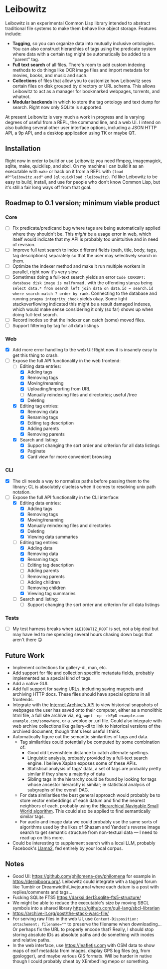 Leibowitz
=========

Leibowitz is an experimental Common Lisp library intended to abstract
traditional file systems to make them behave like object storage.
Features include:

* **Tagging**, so you can organize data into mutually inclusive
  ontologies.  You can also construct hierarchies of tags using the
  predicate system where data with a certain tag might be
  automatically be added to a "parent" tag.
* **Full text search** of all files.  There's room to add custom
  indexing methods to do things like OCR image files and import
  metadata for movies, books, and music and such.
* **Collections** of files that allow you to customize how Leibowitz
  sees certain files on disk grouped by directory or URL schema.  This
  allows Leibowitz to act as a manager for bookmarked webpages,
  torrents, and whatnot.
* **Modular backends** in which to store the tag ontology and text
  dump for search.  Right now only SQLite is supported.

At present Leibowitz is very much a work in progress and is varying
degrees of useful from a REPL, the command line, and a web UI. I
intend on also building several other user interface options,
including a JSON HTTP API, a 9p API, and a desktop application using
TK or maybe QT.

Installation
------------

Right now in order to build or use Leibowitz you need ffmpeg,
imagemagick, sqlite, make, quicklisp, and sbcl.  On my machine I can
build it as an executable with `make` or hack on it from a REPL with
`(load #P"leibowitz.asd"` and `(ql:quickload :leibowitz)`.  I'd like
Leibowitz to be easy to build, install, and use for people who don't
know Common Lisp, but it's still a fair long ways off from that goal.

Roadmap to 0.1 version; minimum viable product
----------------------------------------------

### Core

- [ ] Fix predicate/predicand bug where tags are being automatically
      applied where they shouldn't be.  This *might* be a usage error
      in web, which itself would indicate that my API is probably too
      unintuitive and in need of revision.
- [ ] Improve full text search to index different fields (path, title,
      body, tags, tag descriptions) separately so that the user may
      selectively search in them.
- [ ] Optimize the indexer method and make it run multiple workers in
      parallel, right now it's very slow.
- [ ] Sometimes doing a full-text search yields an error `Code
      CORRUPT: database disk image is malformed.` with the offending
      stanza being `select data.* from search left join data on
      data.id = search.id where search match ? order by rank`.
      Connecting to the database and running `pragma integrity_check`
      yields okay.  Some light stackoverflowing indicated this might
      be a result damaged indexes, which would make sense considering
      it only (so far) shows up when doing full-text search.
- [ ] Record inodes so that the indexer can catch (some) moved files.
- [ ] Support filtering by tag for all data listings

### Web

- [X] Add more error handling to the web UI!  Right now it is insanely
      easy to get this thing to crash.
- [ ] Expose the full API functionality in the web frontend:
  - [ ] Editing data entries:
    - [X] Adding tags
    - [X] Removing tags
    - [X] Moving/renaming
    - [X] Uploading/importing from URL
    - [ ] Manually reindexing files and directories; useful /tree
    - [X] Deleting
  - [X] Editing tag entries:
    - [X] Removing data
    - [X] Renaming tags
    - [X] Editing tag description
    - [X] Adding parents
    - [X] Removing parents
  - [X] Search and listing:
    - [X] Support changing the sort order and criterion for all data
          listings
    - [X] Paginate
    - [X] Card view for more convenient browsing

### CLI

- [X] The cli needs a way to normalize paths before passing them to
      the library; CL is absolutely clueless when it comes to
      resolving unix path notation.
- [ ] Expose the full API functionality in the CLI interface:
  - [X] Editing data entries:
    - [X] Adding tags
    - [X] Removing tags
    - [X] Moving/renaming
    - [X] Manually reindexing files and directories
    - [X] Deleting
    - [X] Viewing data summaries
  - [ ] Editing tag entries:
    - [X] Adding data
    - [X] Removing data
    - [X] Renaming tags
    - [ ] Editing tag description
    - [ ] Adding parents
    - [ ] Removing parents
    - [ ] Adding children
    - [ ] Removing children
    - [X] Viewing tag summaries
  - [ ] Search and listing:
    - [ ] Support changing the sort order and criterion for all data
          listings

### Tests

- [ ] My test harness breaks when `$LEIBOWTIZ_ROOT` is set, not a big
      deal but may have led to me spending several hours chasing down
      bugs that aren't there 🙃

Future Work
-----------
- Implement collections for gallery-dl, man, etc.
- Add support for file and collection specific metadata fields,
  probably implemented as a special kind of tags.
- Add a native GUI.
- Add full support for saving URLs, including saving magnets and
  archiving HTTP docs.  These files should have special options in all
  frontends.
- Integrate with the [Internet Archive's
  API](https://archive.org/developers/index-apis.html) to view
  historical snapshots of webpages the user has saved onto their
  computer, either as a monolithic html file, a full site archive via,
  eg, `wget -np -rkEpD example.com example.com/somewhere`, or a
  .webloc or .url file.  Could also integrate with web archive
  collections like gallery-dl to link to historical versions of the
  archived document, though that's less useful I think.
- Automatically figure out the semantic similarities of tags and data.
  - Tag similarities could potentially be computed by some combination
    of:
    - Good old Levenshtein distance to catch alternate spellings.
    - Linguistic analysis, probably provided by a full-text search
      engine.  I believe Xapian exposes some of these APIs.
    - Statistical analysis of tags' data, a set of tags are probably
      pretty similar if they share a majority of data
    - Sibling tags in the hierarchy could be found by looking for tags
      whose ancestor hierarchy is similar; ie statistical analysis of
      subgraphs of the overall DAG.
  - For data similarities the best general approach would probably be
    to store vector embeddings of each datum and find the nearest
    neighbors of each, probably using the [Hierarchical Navigable
    Small World algorithm](https://arxiv.org/abs/1603.09320).  This
    could also be applied to find semantically similar tags.
  - For audio and image data we could probably use the same sorts of
    algorithms used by the likes of Shazam and Yandex's reverse image
    search to get semantic structure from non-textual data — I need to
    read up on this more.
- Could be interesting to supplement search with a local LLM, probably
  Facebook's [Llama2](https://ai.meta.com/llama/), fed entirely by
  your local corpus.

Notes
-----
* Good UI: <https://github.com/philomena-dev/philomena> for example in
  <https://derpibooru.org/>.  Leibowitz could integrate with a tagged
  forum like Tumblr or Dreamwidth/Livejournal where each datum is a
  post with replies/comments and tags...
* Fucking SQLite FTS5 https://darksi.de/13.sqlite-fts5-structure/
* We might be able to reduce the executable's size by moving SBCL
  symbols into a shared library
  https://github.com/quil-lang/sbcl-librarian
* https://archive-it.org/post/the-stack-warc-file/
* For serving raw files in the web UI, use `Content-Disposition:
  attachement; filename=""` to preserve the filename when
  downloading...  Or perhaps fix the URL to properly encode that?
  Really, I should stop storing absolute IDs as absolute paths and do
  something with inodes and relative paths.
* In the web interface, use https://leafletjs.com with OSM data to
  show maps of exif metadata from images, display GPS log files (eg,
  from gpslogger), and maybe various GIS formats.  Will be harder in
  native though I could probably cheat by XEmbed'ing mepo or
  something.
